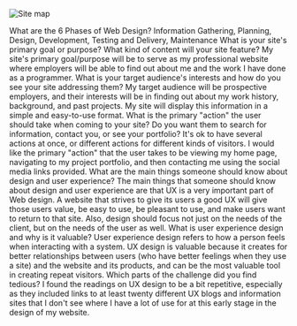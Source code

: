 ![Site map](/imgs/sitemap.jpg "Site map")

What are the 6 Phases of Web Design?
Information Gathering, Planning, Design, Development, Testing and Delivery, Maintenance
What is your site's primary goal or purpose? What kind of content will your site feature?
My site's primary goal/purpose will be to serve as my professional website where employers will be able to find out about me and the work I have done as a programmer.
What is your target audience's interests and how do you see your site addressing them?
My target audience will be prospective employers, and their interests will be in finding out about my work history, background, and past projects. My site will display this information in a simple and easy-to-use format.
What is the primary "action" the user should take when coming to your site? Do you want them to search for information, contact you, or see your portfolio? It's ok to have several actions at once, or different actions for different kinds of visitors.
I would like the primary "action" that the user takes to be viewing my home page, navigating to my project portfolio, and then contacting me using the social media links provided.
What are the main things someone should know about design and user experience?
The main things that someone should know about design and user experience are that UX is a very important part of Web design. A website that strives to give its users a good UX will give those users value, be easy to use, be pleasant to use, and make users want to return to that site. Also, design should focus not just on the needs of the client, but on the needs of the user as well.
What is user experience design and why is it valuable? 
User experience design refers to how a person feels when interacting with a system. UX design is valuable because it creates for better relationships between users (who have better feelings when they use a site) and the website and its products, and can be the most valuable tool in creating repeat visitors.
Which parts of the challenge did you find tedious?
I found the readings on UX design to be a bit repetitive, especially as they included links to at least twenty different UX blogs and information sites that I don't see where I have a lot of use for at this early stage in the design of my website.